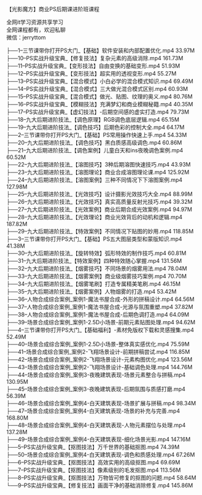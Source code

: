 【光影魔方】商业PS后期课进阶班课程

全网it学习资源共享学习<br>全网课程都有，欢迎私聊<br>微信：jerryttom<br>

├──1–三节课带你打开PS大门_【基础】软件安装和内部配置优化.mp4 33.97M<br> ├──10–PS实战升级宝典_【修复技法】复杂元素的高级消除.mp4 161.73M<br> ├──11–PS实战升级宝典_【变形技法】自由变换的基础变形.mp4 51.93M<br> ├──12–PS实战升级宝典_【变形技法】超实用的透视变形.mp4 55.27M<br> ├──13–PS实战升级宝典_【混合模式】小白必学的混合模式知识.mp4 69.49M<br> ├──14–PS实战升级宝典_【混合模式】三大做光混合模式区别.mp4 60.93M<br> ├──15–PS实战升级宝典_【混合模式】做光、贴图、纹理的奥义.mp4 80.76M<br> ├──16–PS实战升级宝典_【模糊技法】充满梦幻和商业模糊秘籍.mp4 40.35M<br> ├──17–PS实战升级宝典_【虚幻技法】-后期空间感的虚实打造.mp4 79.73M<br> ├──18–九大后期进阶技法_【调色原理】RGB调色底层逻辑.mp4 65.15M<br> ├──19–九大后期进阶技法_【调色技巧】后期色彩的控制大全.mp4 64.17M<br> ├──2–三节课带你打开PS大门_【基础】PS常用操作快速上手.mp4 54.33M<br> ├──20–九大后期进阶技法_【调色技巧】黑白质感高级调色.mp4 60.86M<br> ├──21–九大后期进阶技法_【调色案例】儿童白天和ins夜晚调色案例.mp4 60.52M<br> ├──22–九大后期进阶技法_【溶图技巧】3种后期溶图快速技巧.mp4 43.93M<br> ├──23–九大后期进阶技法_【溶图理论】商业合成溶图理论课.mp4 125.92M<br> ├──24–九大后期进阶技法_【溶图案例】三种不同情况下下溶图案例.mp4 127.98M<br> ├──25–九大后期进阶技法_【光效技巧】设计摄影光效技巧大全.mp4 88.99M<br> ├──26–九大后期进阶技法_【光效技巧】真实高质量反射光技巧.mp4 39.32M<br> ├──27–九大后期进阶技法_【光效案例】商业后期合成光效案例.mp4 94.97M<br> ├──28–九大后期进阶技法_【光效理论】商业光效背后的动机和逻辑.mp4 187.82M<br> ├──29–九大后期进阶技法_【特效案例】不同情况下贴图的妙用.mp4 118.85M<br> ├──3–三节课带你打开PS大门_【基础】PS五大图层类型和蒙版知识.mp4 41.38M<br> ├──30–九大后期进阶技法_【旋转特效】弧形特效的制作技巧.mp4 60.81M<br> ├──31–九大后期进阶技法_【特效案例】四种特效随心掌握.mp4 131.56M<br> ├──32–九大后期进阶技法_【烟雾技巧】不同场景的烟雾用法.mp4 78.04M<br> ├──33–九大后期进阶技法_【烟雾案例】商业级烟雾技巧案例.mp4 70.70M<br> ├──34–九大后期进阶技法_【烟雾笔刷】打造专属精美笔刷.mp4 46.15M<br> ├──35–九大后期进阶技法_【烟雾案例】人物烟雾的打造.mp4 53.42M<br> ├──36–人物合成综合案例_案例1-魔法书屋合成-外形的拼稿设计.mp4 64.56M<br> ├──37–人物合成综合案例_案例1-魔法书屋合成-光源与氛围重塑.mp4 37.82M<br> ├──38–人物合成综合案例_案例1-魔法书屋合成-后期色调打造.mp4 64.09M<br> ├──39–场景合成综合案例_案例1-2.5D小场景-前期元素贴图处理.mp4 94.62M<br> ├──4–三节课带你打开PS大门_【基础福利】-素材免版权下载和灵感搜集.mp4 52.49M<br> ├──40–场景合成综合案例_案例1-2.5D小场景-整体真实感优化.mp4 75.59M<br> ├──41–场景合成综合案例_案例2-飞翔场景设计-前期拼稿尝试.mp4 116.85M<br> ├──42–场景合成综合案例_案例2-飞翔场景设计-元素构图优化.mp4 123.56M<br> ├──43–场景合成综合案例_案例2-飞翔场景设计-基础调色处理.mp4 144.76M<br> ├──44–场景合成综合案例_案例3-夜晚建筑表现-场景元素整合与拼稿.mp4 130.95M<br> ├──45–场景合成综合案例_案例3-夜晚建筑表现-后期氛围与质感打磨.mp4 56.39M<br> ├──46–场景合成综合案例_案例4-白天建筑表现-场景扩展与拼稿.mp4 98.34M<br> ├──47–场景合成综合案例_案例4-白天建筑表现-场景的补充与完善.mp4 168.80M<br> ├──48–场景合成综合案例_案例4-白天建筑表现-人物元素摆位与处理.mp4 137.28M<br> ├──49–场景合成综合案例_案例4-白天建筑表现-细化场景光影.mp4 147.16M<br> ├──5–PS实战升级宝典_【抠图技法】万千世界的基础抠图.mp4 74.39M<br> ├──50–场景合成综合案例_案例4-白天建筑表现-调色和质感处理.mp4 67.26M<br> ├──6–PS实战升级宝典_【抠图技法】高效实用的高级抠图.mp4 69.69M<br> ├──7–PS实战升级宝典_【抠图技法】像素级别的毛发抠图.mp4 113.56M<br> ├──8–PS实战升级宝典_【抠图技法】万物皆可修复的抠图的问题.mp4 58.64M<br> └──9–PS实战升级宝典_【修复技法】画面干净的基础消除修复.mp4 145.86M